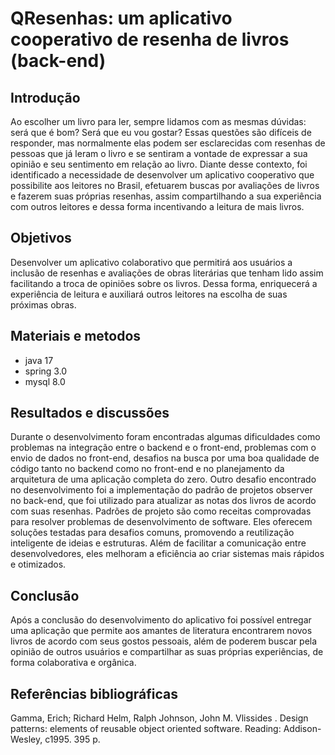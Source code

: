 # QResenhas: um aplicativo cooperativo de resenha de livros (back-end)

## Introdução
Ao escolher um livro para ler, sempre lidamos com as mesmas dúvidas: será que é bom? Será que eu vou gostar? Essas questões são difíceis de responder, mas normalmente elas podem ser esclarecidas com resenhas de pessoas que já leram o livro e se sentiram a vontade de expressar a sua opinião e seu sentimento em relação ao livro. Diante desse contexto, foi identificado a necessidade de desenvolver um aplicativo cooperativo que possibilite aos leitores no Brasil, efetuarem buscas por avaliações de livros e fazerem suas próprias resenhas, assim compartilhando a sua experiência com outros leitores e dessa forma incentivando a leitura de mais livros.

## Objetivos
Desenvolver um aplicativo colaborativo que permitirá aos usuários a inclusão de resenhas e avaliações de obras literárias que tenham lido assim facilitando a troca de opiniões sobre os livros. Dessa forma, enriquecerá a experiência de leitura e auxiliará outros leitores na escolha de suas próximas obras.

## Materiais e metodos
* java 17
* spring 3.0
* mysql 8.0

## Resultados e discussões
Durante o desenvolvimento foram encontradas algumas dificuldades como problemas na integração entre o backend e o front-end, problemas com o envio de dados no front-end, desafios na busca por uma boa qualidade de código tanto no backend como no front-end e no planejamento da arquitetura de uma aplicação completa do zero.
Outro desafio encontrado no desenvolvimento foi a implementação do padrão de projetos observer no back-end, que foi utilizado para atualizar as notas dos livros de acordo com suas resenhas. Padrões de projeto são como receitas comprovadas para resolver problemas de desenvolvimento de software. Eles oferecem soluções testadas para desafios comuns, promovendo a reutilização inteligente de ideias e estruturas. Além de facilitar a comunicação entre desenvolvedores, eles melhoram a eficiência ao criar sistemas mais rápidos e otimizados.

## Conclusão
Após a conclusão do desenvolvimento do aplicativo foi possível entregar uma aplicação que permite aos amantes de literatura encontrarem novos livros de acordo com seus gostos pessoais, além de poderem buscar pela opinião de outros usuários e compartilhar as suas próprias experiências, de forma colaborativa e orgânica.

## Referências bibliográficas
Gamma, Erich; Richard Helm, Ralph Johnson, John M. Vlissides . Design patterns: elements of reusable object oriented software. Reading: Addison-Wesley, c1995. 395 p. 

